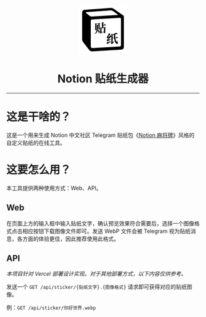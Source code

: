 <center>
<img src="./packages/web/public/icon.png" width="128">
<h1>Notion 贴纸生成器</h1>
</center>

---

# 这是干啥的？

这是一个用来生成 Notion 中文社区 Telegram 贴纸包《[Notion 麻将牌](https://t.me/addstickers/notionzhong)》风格的自定义贴纸的在线工具。

# 这要怎么用？

本工具提供两种使用方式：Web、API。

## Web

在页面上方的输入框中输入贴纸文字，确认预览效果符合需要后，选择一个图像格式点击相应按钮下载图像文件即可。发送 WebP 文件会被 Telegram 视为贴纸消息，各方面的体验更佳，因此推荐使用此格式。

## API

_本项目针对 Vercel 部署设计实现。对于其他部署方式，以下内容仅供参考。_

发送一个 `GET /api/sticker/{贴纸文字}.{图像格式}` 请求即可获得对应的贴纸图像。

例：`GET /api/sticker/你好世界.webp`
